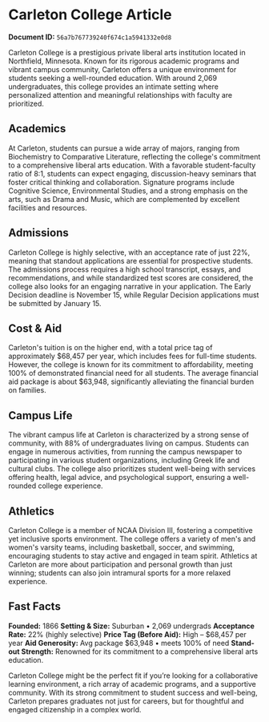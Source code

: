 # Carleton College Article

**Document ID:** `56a7b767739240f674c1a5941332e0d8`

Carleton College is a prestigious private liberal arts institution located in Northfield, Minnesota. Known for its rigorous academic programs and vibrant campus community, Carleton offers a unique environment for students seeking a well-rounded education. With around 2,069 undergraduates, this college provides an intimate setting where personalized attention and meaningful relationships with faculty are prioritized.

## Academics
At Carleton, students can pursue a wide array of majors, ranging from Biochemistry to Comparative Literature, reflecting the college's commitment to a comprehensive liberal arts education. With a favorable student-faculty ratio of 8:1, students can expect engaging, discussion-heavy seminars that foster critical thinking and collaboration. Signature programs include Cognitive Science, Environmental Studies, and a strong emphasis on the arts, such as Drama and Music, which are complemented by excellent facilities and resources.

## Admissions
Carleton College is highly selective, with an acceptance rate of just 22%, meaning that standout applications are essential for prospective students. The admissions process requires a high school transcript, essays, and recommendations, and while standardized test scores are considered, the college also looks for an engaging narrative in your application. The Early Decision deadline is November 15, while Regular Decision applications must be submitted by January 15.

## Cost & Aid
Carleton's tuition is on the higher end, with a total price tag of approximately $68,457 per year, which includes fees for full-time students. However, the college is known for its commitment to affordability, meeting 100% of demonstrated financial need for all students. The average financial aid package is about $63,948, significantly alleviating the financial burden on families.

## Campus Life
The vibrant campus life at Carleton is characterized by a strong sense of community, with 88% of undergraduates living on campus. Students can engage in numerous activities, from running the campus newspaper to participating in various student organizations, including Greek life and cultural clubs. The college also prioritizes student well-being with services offering health, legal advice, and psychological support, ensuring a well-rounded college experience.

## Athletics
Carleton College is a member of NCAA Division III, fostering a competitive yet inclusive sports environment. The college offers a variety of men's and women's varsity teams, including basketball, soccer, and swimming, encouraging students to stay active and engaged in team spirit. Athletics at Carleton are more about participation and personal growth than just winning; students can also join intramural sports for a more relaxed experience.

## Fast Facts
**Founded:** 1866
**Setting & Size:** Suburban • 2,069 undergrads
**Acceptance Rate:** 22% (highly selective)
**Price Tag (Before Aid):** High – $68,457 per year
**Aid Generosity:** Avg package $63,948 • meets 100% of need
**Stand-out Strength:** Renowned for its commitment to a comprehensive liberal arts education.

Carleton College might be the perfect fit if you’re looking for a collaborative learning environment, a rich array of academic programs, and a supportive community. With its strong commitment to student success and well-being, Carleton prepares graduates not just for careers, but for thoughtful and engaged citizenship in a complex world.
